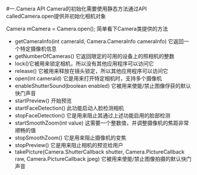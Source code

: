#一.Camera API
Camera的初始化需要使用静态方法通过API calledCamera.open提供并初始化相机对象

Camera mCamera =  Camera.open();
简单看下Camera类提供的方法

* getCameraInfo(int cameraId, Camera.CameraInfo cameraInfo) 它返回一个特定摄像机信息
* getNumberOfCameras() 它返回限定的可用的设备上的照相机的整数
* lock()它被用来锁定相机，所以没有其他应用程序可以访问它
* release() 它被用来释放在镜头锁定，所以其他应用程序可以访问它
* open(int cameraId) 它是用来打开特定相机时，支持多个摄像机
* enableShutterSound(boolean enabled) 它被用来使能/禁止图像俘获的默认快门声音
* startPreview() 开始预览
* startFaceDetection() 此功能启动人脸检测相机
* stopFaceDetection() 它是用来阻止其通过上述功能启用的脸部检测
* startSmoothZoom(int value) 这需要一个整数值，并调整摄像机的焦距非常顺畅的值
* stopSmoothZoom() 它是用来阻止摄像机的变焦
* stopPreview() 它是用来阻止相机的预览给用户
* takePicture(Camera.ShutterCallback shutter, Camera.PictureCallback
raw, Camera.PictureCallback jpeg) 它被用来使能/禁止图像拍摄的默认快门声音
